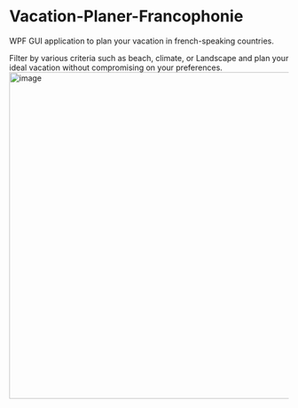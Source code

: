 # Vacation-Planer-Francophonie
WPF GUI application to plan your vacation in french-speaking countries.

Filter by various criteria such as beach, climate, or Landscape and plan your ideal vacation without compromising on your preferences.
<img width="1033" height="589" alt="image" src="https://github.com/user-attachments/assets/f7a673a0-9b80-40d0-ab9b-6887230981cc" />
